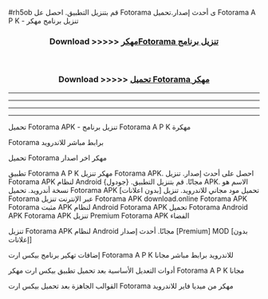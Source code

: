 #rh5ob قم بتنزيل التطبيق. احصل عل Fotorama  ى أحدث إصدار.تحميل Fotorama  A P K - تنزيل برنامج مهكر



<div align="center">
<h3>Download >>>>> <a href="https://ar-sites.web.app/?ar= Fotorama ">مهكرFotorama  تنزيل برنامج</a></h3><br>

<h3>Download >>>>> <a href="https://ar-sites.web.app/?ar= Fotorama ">تحميل Fotorama  مهكر</a></h3>
</div>


----------------------------------------------------------

----------------------------------------------------------

----------------------------------------------------------

----------------------------------------------------------


تحميل Fotorama  APK - تنزيل برنامج Fotorama  A P K مهكرة

Fotorama  برابط مباشر للاندرويد

تحميل Fotorama  مهكر اخر اصدار

تطبيق Fotorama  A P K مهكر
تنزيل Fotorama  APK. احصل على أحدث إصدار.
تنزيل Fotorama  APK لنظام Android مجانًا.
قم بتنزيل التطبيق. {جودول} APK. الاسم هو نسخة أندرويد.
تحميل Fotorama  APK [بدون اعلانات]
تحميل مود مجاني للاندرويد.
تنزيل Fotorama  عبر الإنترنت
تنزيل Fotorama  APK
download.online Fotorama  APK
Fotorama  مثبت APK لنظام Android
Fotorama  APK
تحميل Fotorama  Android APK
Fotorama  APK تنزيل Premium
Fotorama  APK الفضاء

تنزيل Fotorama  APK لنظام Android مجانًا. أحدث إصدار [Premium] MOD [بدون إعلانات]

إضافات تهكير برنامج بيكس ارت Fotorama  A P K للاندرويد برابط مباشر مجانا

أدوات التعديل الأساسية بعد تحميل تطبيق بيكس ارت مهكر Fotorama  A P K مجانا

القوالب الجاهزة بعد تحميل بيكس ارت Fotorama  مهكر من ميديا فاير للاندرويد



